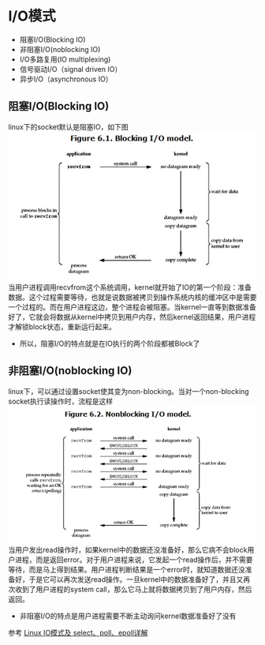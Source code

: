 
# I/O模式
* 阻塞I/O(Blocking IO)
* 非阻塞I/O(noblocking IO)
* I/O多路复用(IO multiplexing)
* 信号驱动I/O（signal driven IO）
* 异步I/O（asynchronous IO）

## 阻塞I/O(Blocking IO)
linux下的socket默认是阻塞IO，如下图
![阻塞I/O](../../image/operating-system/operating-system01.png)
当用户进程调用recvfrom这个系统调用，kernel就开始了IO的第一个阶段：准备数据。这个过程需要等待，也就是说数据被拷贝到操作系统内核的缓冲区中是需要一个过程的。而在用户进程这边，整个进程会被阻塞。当kernel一直等到数据准备好了，它就会将数据从kernel中拷贝到用户内存，然后kernel返回结果，用户进程才解锁block状态，重新运行起来。
* 所以，阻塞I/O的特点就是在IO执行的两个阶段都被Block了

## 非阻塞I/O(noblocking IO)
linux下，可以通过设置socket使其变为non-blocking。当对一个non-blocking socket执行读操作时，流程是这样
![非阻塞I/O](../../image/operating-system/operating-system02.png)   
当用户发出read操作时，如果kernel中的数据还没准备好，那么它病不会block用户进程，而是返回error。对于用户进程来说，它发起一个read操作后，并不需要等待，而是马上得到结果。用户进程判断结果是一个error时，就知道数据还没准备好，于是它可以再次发送read操作。一旦kernel中的数据准备好了，并且又再次收到了用户进程的system call，那么它马上就将数据拷贝到了用户内存，然后返回。
* 非阻塞I/O的特点是用户进程需要不断主动询问kernel数据准备好了没有








参考
[Linux IO模式及 select、poll、epoll详解](https://segmentfault.com/a/1190000003063859)